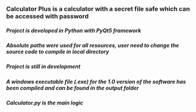 ### Calculator Plus is a calculator with a secret file safe which can be accessed with password
##### Project is developed in Python with PyQt5 framework
##### Absolute paths were used for all resources, user need to change the source code to compile in local directory
##### Project is still in development
##### A windows executable file (.exe) for the 1.0 version of the software has been compiled and can be found in the output folder
##### Calculator.py is the main logic
